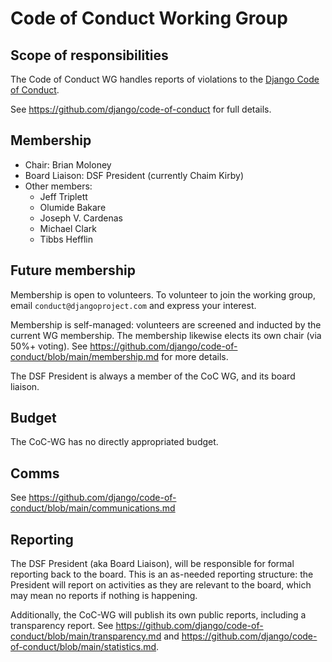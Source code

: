 # Code of Conduct Working Group

## Scope of responsibilities

The Code of Conduct WG handles reports of violations to the [Django Code of Conduct](https://djangoproject.com/conduct).

See https://github.com/django/code-of-conduct for full details.

## Membership

- Chair: Brian Moloney
- Board Liaison: DSF President (currently Chaim Kirby)
- Other members:
  - Jeff Triplett
  - Olumide Bakare
  - Joseph V. Cardenas
  - Michael Clark
  - Tibbs Hefflin

## Future membership

Membership is open to volunteers. To volunteer to join the working group, email `conduct@djangoproject.com` and express your interest.

Membership is self-managed: volunteers are screened and inducted by the current WG membership. The membership likewise elects its own chair (via 50%+ voting). See https://github.com/django/code-of-conduct/blob/main/membership.md for more details.

The DSF President is always a member of the CoC WG, and its board liaison.

## Budget

The CoC-WG has no directly appropriated budget.

## Comms

See https://github.com/django/code-of-conduct/blob/main/communications.md

## Reporting

The DSF President (aka Board Liaison), will be responsible for formal reporting back to the board. This is an as-needed reporting structure: the President will report on activities as they are relevant to the board, which may mean no reports if nothing is happening.

Additionally, the CoC-WG will publish its own public reports, including a transparency report. See https://github.com/django/code-of-conduct/blob/main/transparency.md and https://github.com/django/code-of-conduct/blob/main/statistics.md.
